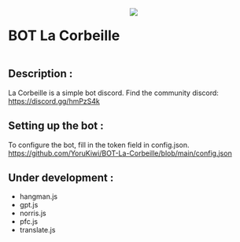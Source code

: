 <div style="display: flex;">
    <h1>BOT La Corbeille</h1>
    <img src="https://skillicons.dev/icons?i=discord,bots,js" id="skills" style="margin-left: 20px;">
</div>

## Description :
La Corbeille is a simple bot discord. Find the community discord: https://discord.gg/hmPzS4k

## Setting up the bot :
To configure the bot, fill in the token field in config.json. https://github.com/YoruKiwi/BOT-La-Corbeille/blob/main/config.json

## Under development :
- hangman.js
- gpt.js
- norris.js
- pfc.js
- translate.js
